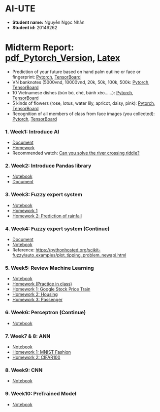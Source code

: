 # AI-UTE
- **Student name:** Nguyễn Ngọc Nhân
- **Student id:** 20146262

# Midterm Report: [pdf_Pytorch_Version](/Notebooks/MidtermProject/MidTerm_AI.pdf), [Latex](/Notebooks//MidtermProject/Latex)
- Prediction of your future based on hand palm outline or face or fingerprint: [Pytorch](/Notebooks/MidtermProject/predict-future.ipynb), [TensorBoard](https://huggingface.co/Toonies/PredictFuture/tensorboard)
- VN banknotes (5000vnd, 10000vnd, 20k, 50k, 100k, 500k: [Pytorch](/Notebooks/MidtermProject/predict-money.ipynb), [TensorBoard](https://huggingface.co/Toonies/Money/tensorboard)
- 10 Vietnamese dishes (bún bò, chè, bánh xèo......): [Pytorch](/Notebooks/MidtermProject/vn-dishes.ipynb), [TensorBoard](https://huggingface.co/Toonies/TenDishes/tensorboard)
- 5 kinds of flowers (rose, lotus, water lily, apricot, daisy, pink): [Pytorch](/Notebooks/MidtermProject/miniproject-flowers.ipynb), [TensorBoard](https://huggingface.co/Toonies/Flowers/tensorboard)
- Recognition of all members of class from face images (you collected): [Pytorch](/Notebooks/MidtermProject/face-detect.ipynb), [TensorBoard](https://huggingface.co/Toonies/FaceDetect/tensorboard)

### 1. Week1: Introduce AI
- [Document](./Notebooks/Week1/AI_week_1.pdf)
- [Homework](./Notebooks/Week1/homework.md)
- Recommended watch: [Can you solve the river crossing riddle?](https://www.youtube.com/watch?v=ADR7dUoVh_c&ab_channel=TED-Ed)

### 2. Week2: Introduce Pandas library
- [Notebook](./Notebooks/Week2/AI_W3_17_02_23.ipynb)
- [Document](./Notebooks/Week2/Pandas_Cheat_Sheet.pdf)

### 3. Week3: Fuzzy expert system
- [Notebook](./Notebooks/Week3/Fuzzy_Expert_system.ipynb)
- [Homework 1](./Notebooks/Week3/Fuzzy_Cooker.ipynb)
- [Homework 2: Prediction of rainfall](/Notebooks/Week3/Problem1.ipynb)

### 4. Week4: Fuzzy expert system (Continue)
- [Document](./Notebooks/Week4/FUZZY%20CONTROLLER_2023.pdf)
- [Notebook](./Notebooks/Week4/AI_W6_11_03_2023..ipynb)
- Reference: https://pythonhosted.org/scikit-fuzzy/auto_examples/plot_tipping_problem_newapi.html
### 5. Week5: Review Machine Learning
- [Notebook](./Notebooks/Week5/W7.ipynb)
- [Homework (Practice in class)](./Notebooks/Week5/W7_Practice.ipynb)
- [Homework 1: Google Stock Price Train ](./Notebooks/Week5/HomeWork1.ipynb)
- [Homework 2: Housing ](./Notebooks/Week5/HomeWork2.ipynb)
- [Homework 3: Passenger ](./Notebooks/Week5/HomeWork3.ipynb)
### 6. Week6: Perceptron (Continue)
- [Notebook](./Notebooks/Week6/W8.ipynb)
### 7. Week7 & 8: ANN
- [Notebook](./Notebooks//Week7/AI_W9_31_03_23.ipynb)
- [Homework 1: MNIST Fashion ](./Notebooks/Week7/HW_9_MNIST_FS.ipynb)
- [Homework 2: CIFAR100 ](./Notebooks/Week7/HW_9_CIFAR100.ipynb)
### 8. Week9: CNN
-  [Notebook](./Notebooks/Week9/w11.ipynb)
### 9. Week10: PreTrained Model
-  [Notebook](./Notebooks/Week10/Ytb_search.ipynb)
